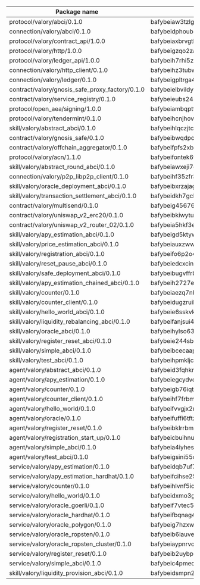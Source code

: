 

| Package name | Package hash |
| ----------------------------------------------- | ------------------------------------------------- |
| protocol/valory/abci/0.1.0                      | bafybeiaw3tzlg3rkvnn5fcufblktmfwngmxugn4yo7pyjp76zz6aqtqcay |
| connection/valory/abci/0.1.0                    | bafybeidphoubsmjfndoqdj4ykkzygnz7jm57vleppj2qegplr4zsmw4vwy |
| protocol/valory/contract_api/1.0.0              | bafybeiaxbrvgtbdrh4lslskuxyp4awyr4whcx3nqq5yrr6vimzsxg5dy64 |
| protocol/valory/http/1.0.0                      | bafybeigzqo2zaakcjtzzsm6dh4x73v72xg6ctk6muyp5uq5ueb7y34fbxy |
| protocol/valory/ledger_api/1.0.0                | bafybeih7rhi5zvfvwakx5ifgxsz2cfipeecsh7bm3gnudjxtvhrygpcftq |
| connection/valory/http_client/0.1.0             | bafybeihz3tubwado7j3wlivndzzuj3c6fdsp4ra5r3nqixn3ufawzo3wii |
| connection/valory/ledger/0.1.0                  | bafybeigpltrga4ggf4nejvl7l32zioyk77jzodvhthjwd3uvdkuxedvnz4 |
| contract/valory/gnosis_safe_proxy_factory/0.1.0 | bafybeielbvildyu3ochppoyx7ldstgzqerwnq7qjbubyaunbuztsvrabnq |
| contract/valory/service_registry/0.1.0          | bafybeieubs245wvjpwjelmagipqqx4zo3qj42kb54oy62ogo7xbk3nudxm |
| protocol/open_aea/signing/1.0.0                 | bafybeiambqptflge33eemdhis2whik67hjplfnqwieoa6wblzlaf7vuo44 |
| protocol/valory/tendermint/0.1.0                | bafybeihcnjhovvyyfbkuw5sjyfx2lfd4soeocfqzxz54g67333m6nk5gxq |
| skill/valory/abstract_abci/0.1.0                | bafybeihlqczjtcdw3gfix2kakshmq2ujsbnqxxcxsxm2fvn6x6zg7kltga |
| contract/valory/gnosis_safe/0.1.0               | bafybeibwqdpcefr5cwmysdap6av3xyemve2ayifdfthw3kcoe6m3e4xrgq |
| contract/valory/offchain_aggregator/0.1.0       | bafybeifpfs2xb6y7dc6eugxlzqkki6hbici7r2glwk5gc55j6pssmjfrp4 |
| protocol/valory/acn/1.1.0                       | bafybeifontek6tvaecatoauiule3j3id6xoktpjubvuqi3h2jkzqg7zh7a |
| skill/valory/abstract_round_abci/0.1.0          | bafybeiawxeji7omchf77r6hkbpafopuupzgexzj65nyw3fhbavz4x7igju |
| connection/valory/p2p_libp2p_client/0.1.0       | bafybeihf35zfr35qsvfte4vbi7njvuzfx4httysw7owmlux53gvxh2or54 |
| skill/valory/oracle_deployment_abci/0.1.0       | bafybeibxrzajagivukgba6bnvkc5xjg7mh7kqav5vcyrk6h5ee2nm3ob4u |
| skill/valory/transaction_settlement_abci/0.1.0  | bafybeidkh7gcllkarmaf3czo7op235zkzz2ip72zephwvd3brfbekuwrdy |
| contract/valory/multisend/0.1.0                 | bafybeig45676hbh4c3p3mujrrskxgxww4cxdyyginlg5rmmav6orv4gtya |
| contract/valory/uniswap_v2_erc20/0.1.0          | bafybeibkiwytuhhvxbisoxcybrx4lfstk6bvtriltles7fxxpy37yq45ja |
| contract/valory/uniswap_v2_router_02/0.1.0      | bafybeia5hkf3esqulz7g4uhjwhcrfwaok42ddumnokkbvrlm4g55wgdxmq |
| skill/valory/apy_estimation_abci/0.1.0          | bafybeigd5ktywewqv3rrrbdeb3d4cxqph3odwtwzouurpfxrnoeaj2gcr4 |
| skill/valory/price_estimation_abci/0.1.0        | bafybeiauxzwwzeas4vbvdb4junmo7t73cyimyjti24r4tlstsjjhihpjqe |
| skill/valory/registration_abci/0.1.0            | bafybeifo6p2o4xpqqm3zamot7oxm36uebife5y5aqrqlg7ytyxih4w5hkq |
| skill/valory/reset_pause_abci/0.1.0             | bafybeiedcxcin4fsuhbntlaqkvcgk3yje7kznw2txbwc45f3crql3tbiui |
| skill/valory/safe_deployment_abci/0.1.0         | bafybeibugvffrb4izwnrsfphisgrgbkqcjldohtepukoagrveozatl2jiy |
| skill/valory/apy_estimation_chained_abci/0.1.0  | bafybeih2727e7fbeod432qqcmio6atpiagqr2bedoghgef5q72vcbmp4nm |
| skill/valory/counter/0.1.0                      | bafybeiaezq7nbvejnoub3o37he3kvwrdiw7tzgbm4ny6ja3fwmo3jn6xzy |
| skill/valory/counter_client/0.1.0               | bafybeidugzruiledsqsunipiddrsz4mn4nn6ppmwtis6dumsahxffkkeqm |
| skill/valory/hello_world_abci/0.1.0             | bafybeie6sskvkgol35gm2dnch63ldcvoahwkd7gsuunrsejfqmroltufwq |
| skill/valory/liquidity_rebalancing_abci/0.1.0   | bafybeifanjsui4cj2muiklacxq3uif6axz3yctjnyhaz6wh2vnn67upvhm |
| skill/valory/oracle_abci/0.1.0                  | bafybeihylso63qa3ew4qoib4drkyqpqy52sqx5cr3pkzz5xclozhrtstlm |
| skill/valory/register_reset_abci/0.1.0          | bafybeie244sbuj6psqvxvlwnem27dgdx3a3t3rdw5klawscpw5brh5jjwm |
| skill/valory/simple_abci/0.1.0                  | bafybeibcecaapezpfscmwjdhe27hhdtevak5kax2cc3gnnun2oejbzwiry |
| skill/valory/test_abci/0.1.0                    | bafybeihpmkljcwwq5ktb7rvnxdo2z4clpm5sygwxwwyrl46bqetzj5vs3e |
| agent/valory/abstract_abci/0.1.0                | bafybeid3fqhkmbvua3oh74dk3fid3twpyh36shj2t4cc5xzedadiw2gxcm |
| agent/valory/apy_estimation/0.1.0               | bafybeiegcydvqxnhbviupwndu7yfrbcddgysvia3oi3n6hn3ntd2f5cltq |
| agent/valory/counter/0.1.0                      | bafybeigb76iqtioafwwtljfofceq636qm6fxdfgwgelwiqjob2zqsyeeqe |
| agent/valory/counter_client/0.1.0               | bafybeihf7frbmfnlfdlgeaiqttzgmrcza3lwm5gbo5g6suj4fzzwoufvaa |
| agent/valory/hello_world/0.1.0                  | bafybeifvvgjx2rmrdnt7smyp263twhixznanrsrexkrlqa2xki5hedtb7y |
| agent/valory/oracle/0.1.0                       | bafybeifuffi6tftzec4sqvyfyhpqlyfoym7hczlr5wg42kxzqmnmss5qua |
| agent/valory/register_reset/0.1.0               | bafybeibklrrbmqhjfffhwkcegsqyoe4swqvyeceh4ygyz2fzryqjawjqwa |
| agent/valory/registration_start_up/0.1.0        | bafybeicbuihnujbv2ipylohc3zqblevfkirlcseys5q6px42j25chgi3em |
| agent/valory/simple_abci/0.1.0                  | bafybeia4iyhesiagg2sbunrm47yhqbrukzyuxj232obtjylqogotjgcoyu |
| agent/valory/test_abci/0.1.0                    | bafybeigsini55qyfmtvvhtpqmgjokuxw4txpf3ebnq6movzopuhch4yaym |
| service/valory/apy_estimation/0.1.0             | bafybeidqb7uf7yzpkxktlit4v7b6ux6zn4fkwffdmz54fmdx3hl5bnaatm |
| service/valory/apy_estimation_hardhat/0.1.0     | bafybeifcihse2564xf5hqqpy6ljcubzdobqeks2acb3j4lrzoejcrvyyrq |
| service/valory/counter/0.1.0                    | bafybeihlvnf5icttqixzo33r66iipbwqskdzwwkoy6gomjwdwqmzvhmqny |
| service/valory/hello_world/0.1.0                | bafybeidxmo3gixd22ejxbu4asvqgeyz472mdyc24oswx4bj45ie5wsigom |
| service/valory/oracle_goerli/0.1.0              | bafybeif7vtec527q3torctitzsg3plzkn7q33k2eckynfbtxzfvv5zyaeu |
| service/valory/oracle_hardhat/0.1.0             | bafybeifbqnag4zpuuizehsxag4n7pnkzvmpncgls2fh6ncc46fymfllvpy |
| service/valory/oracle_polygon/0.1.0             | bafybeig7hzxwx3uoumxops6bxavwmqc7zf3q5zfc2y3fgonqpc76olmjbm |
| service/valory/oracle_ropsten/0.1.0             | bafybeib6iauveujrvntvkytlpe4bgnt4hit6ydersefoegqxg5amc5joye |
| service/valory/oracle_ropsten_cluster/0.1.0     | bafybeiaypnrvqaq2ilvslzmoppngenqwq36lpsaoc2nvnl6zrz53sinzku |
| service/valory/register_reset/0.1.0             | bafybeib2uybppirqysxwygrpvv56e5guyqw5axas5wtt4squmy443eu5fm |
| service/valory/simple_abci/0.1.0                | bafybeic4pmedcf3bzc6tcsby4ljxgci4omakjbx6igeh4wcnpysfp3umt4 |
| skill/valory/liquidity_provision_abci/0.1.0     | bafybeidsmpn2shcynomiyyjsqldug5asgezy3mzpmri7yf25xoj5mys3fq |
